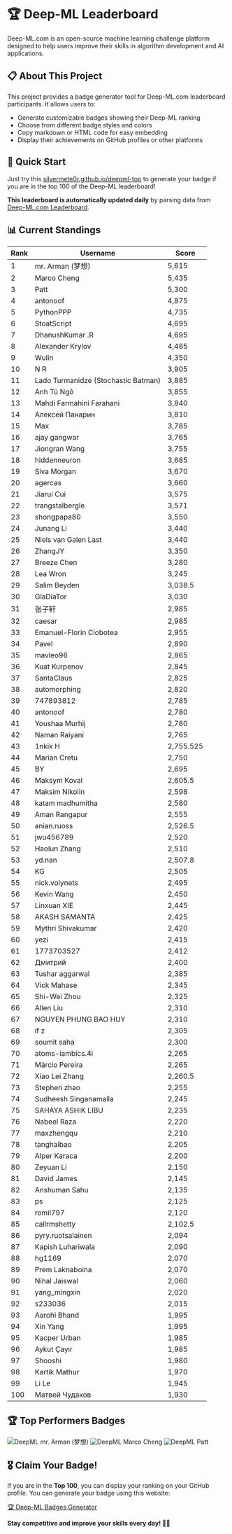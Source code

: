 # 🏆 Deep-ML Leaderboard

Deep-ML.com is an open-source machine learning challenge platform designed to help users improve their skills in algorithm development and AI applications.  

## 📋 About This Project

This project provides a badge generator tool for Deep-ML.com leaderboard participants. It allows users to:
- Generate customizable badges showing their Deep-ML ranking
- Choose from different badge styles and colors
- Copy markdown or HTML code for easy embedding
- Display their achievements on GitHub profiles or other platforms

## 🚀 Quick Start

Just try this [silvermete0r.github.io/deepml-top](https://silvermete0r.github.io/deepml-top) to generate your badge if you are in the top 100 of the Deep-ML leaderboard!

**This leaderboard is automatically updated daily** by parsing data from [Deep-ML.com Leaderboard](https://www.deep-ml.com/leaderboard).  

## 📊 Current Standings  

<!-- LEADERBOARD_START -->
| Rank | Username | Score |
|------|---------|-------|
| 1 | mr. Arman (梦想) | 5,615 |
| 2 | Marco Cheng | 5,435 |
| 3 | Patt | 5,300 |
| 4 | antonoof | 4,875 |
| 5 | PythonPPP | 4,735 |
| 6 | StoatScript | 4,695 |
| 7 | DhanushKumar .R | 4,695 |
| 8 | Alexander Krylov | 4,485 |
| 9 | Wulin | 4,350 |
| 10 | N R | 3,905 |
| 11 | Lado Turmanidze (Stochastic Batman) | 3,885 |
| 12 | Anh Tú Ngô | 3,855 |
| 13 | Mahdi Farmahini Farahani | 3,840 |
| 14 | Алексей Панарин | 3,810 |
| 15 | Max | 3,785 |
| 16 | ajay gangwar | 3,765 |
| 17 | Jiongran Wang | 3,755 |
| 18 | hiddenneuron | 3,685 |
| 19 | Siva Morgan | 3,670 |
| 20 | agercas | 3,660 |
| 21 | Jiarui Cui | 3,575 |
| 22 | trangstalbergle | 3,571 |
| 23 | shongpapa80 | 3,550 |
| 24 | Junang Li | 3,440 |
| 25 | Niels van Galen Last | 3,440 |
| 26 | ZhangJY | 3,350 |
| 27 | Breeze Chen | 3,280 |
| 28 | Lea Wron | 3,245 |
| 29 | Salim Beyden | 3,038.5 |
| 30 | GlaDiaTor | 3,030 |
| 31 | 张子轩 | 2,985 |
| 32 | caesar | 2,985 |
| 33 | Emanuel-Florin Ciobotea | 2,955 |
| 34 | Pavel | 2,890 |
| 35 | mavleo96 | 2,865 |
| 36 | Kuat Kurpenov | 2,845 |
| 37 | SantaClaus | 2,825 |
| 38 | automorphing | 2,820 |
| 39 | 747893812 | 2,785 |
| 40 | antonoof | 2,780 |
| 41 | Youshaa Murhij | 2,780 |
| 42 | Naman Raiyani | 2,765 |
| 43 | 1nkik H | 2,755.525 |
| 44 | Marian Cretu | 2,750 |
| 45 | BY | 2,695 |
| 46 | Maksym Koval | 2,605.5 |
| 47 | Maksim Nikolin | 2,598 |
| 48 | katam madhumitha | 2,580 |
| 49 | Aman Rangapur | 2,555 |
| 50 | anian.ruoss | 2,526.5 |
| 51 | jwu456789 | 2,520 |
| 52 | Haolun Zhang | 2,510 |
| 53 | yd.nan | 2,507.8 |
| 54 | KG | 2,505 |
| 55 | nick.volynets | 2,495 |
| 56 | Kevin Wang | 2,450 |
| 57 | Linxuan XIE | 2,445 |
| 58 | AKASH SAMANTA | 2,425 |
| 59 | Mythri Shivakumar | 2,420 |
| 60 | yezi | 2,415 |
| 61 | 1773703527 | 2,412 |
| 62 | Дмитрий | 2,400 |
| 63 | Tushar aggarwal | 2,385 |
| 64 | Vick Mahase | 2,345 |
| 65 | Shi-Wei Zhou | 2,325 |
| 66 | Allen Liu | 2,310 |
| 67 | NGUYEN PHUNG BAO HUY | 2,310 |
| 68 | if z | 2,305 |
| 69 | soumit saha | 2,300 |
| 70 | atoms-iambics.4i | 2,265 |
| 71 | Márcio Pereira | 2,265 |
| 72 | Xiao Lei Zhang | 2,260.5 |
| 73 | Stephen zhao | 2,255 |
| 74 | Sudheesh Singanamalla | 2,245 |
| 75 | SAHAYA ASHIK LIBU | 2,235 |
| 76 | Nabeel Raza | 2,220 |
| 77 | maxzhengqu | 2,210 |
| 78 | tanghaibao | 2,205 |
| 79 | Alper Karaca | 2,200 |
| 80 | Zeyuan Li | 2,150 |
| 81 | David James | 2,145 |
| 82 | Anshuman Sahu | 2,135 |
| 83 | ps | 2,125 |
| 84 | romil797 | 2,120 |
| 85 | callrmshetty | 2,102.5 |
| 86 | pyry.ruotsalainen | 2,094 |
| 87 | Kapish Luhariwala | 2,090 |
| 88 | hg1169 | 2,070 |
| 89 | Prem Laknaboina | 2,070 |
| 90 | Nihal Jaiswal | 2,060 |
| 91 | yang_mingxin | 2,020 |
| 92 | s233036 | 2,015 |
| 93 | Aarohi Bhand | 1,995 |
| 94 | Xin Yang | 1,995 |
| 95 | Kacper Urban | 1,985 |
| 96 | Aykut Çayır | 1,985 |
| 97 | Shooshi | 1,980 |
| 98 | Kartik Mathur | 1,970 |
| 99 | Li Le | 1,945 |
| 100 | Матвей Чудаков | 1,930 |
<!-- LEADERBOARD_END -->

## 🏆 Top Performers Badges

<!-- BADGES_START -->
![DeepML mr. Arman (梦想)](https://img.shields.io/badge/dynamic/json?url=https%3A%2F%2Fraw.githubusercontent.com%2Fsilvermete0r%2Fdeepml-top%2Fmain%2Fbadges.json&query=%24.1247b1b5b9cd95e98d7ff7438207406f.label&prefix=Rank%20&style=for-the-badge&label=%F0%9F%9A%80%20DeepML&color=blue&link=https%3A%2F%2Fwww.deep-ml.com%2Fleaderboard)
![DeepML Marco Cheng](https://img.shields.io/badge/dynamic/json?url=https%3A%2F%2Fraw.githubusercontent.com%2Fsilvermete0r%2Fdeepml-top%2Fmain%2Fbadges.json&query=%24.4091c1a21900bd2c7d3f4e343acddda1.label&prefix=Rank%20&style=for-the-badge&label=%F0%9F%9A%80%20DeepML&color=blue&link=https%3A%2F%2Fwww.deep-ml.com%2Fleaderboard)
![DeepML Patt](https://img.shields.io/badge/dynamic/json?url=https%3A%2F%2Fraw.githubusercontent.com%2Fsilvermete0r%2Fdeepml-top%2Fmain%2Fbadges.json&query=%24.4b6dd077a50c0d50b43cc8120a91ccd7.label&prefix=Rank%20&style=for-the-badge&label=%F0%9F%9A%80%20DeepML&color=blue&link=https%3A%2F%2Fwww.deep-ml.com%2Fleaderboard)
<!-- BADGES_END -->

## 🎖 Claim Your Badge!  

If you are in the **Top 100**, you can display your ranking on your GitHub profile. You can generate your badge using this website:

[🏆 Deep-ML Badges Generator](https://silvermete0r.github.io/deepml-top/)

**Stay competitive and improve your skills every day! 🚀🔥**